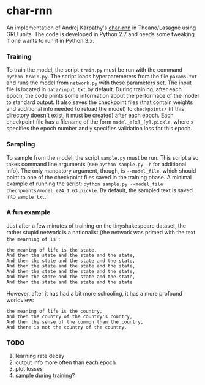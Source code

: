 # char-rnn

An implementation of Andrej Karpathy's [char-rnn](https://github.com/karpathy/char-rnn) in Theano/Lasagne using 
GRU units. The code is developed in Python 2.7 and needs some tweaking if one wants to run it in Python 3.x.

### Training
To train the model, the script `train.py` must be run with the command `python train.py`. The script loads hyperparemeters from the file
`params.txt` and runs the model from `network.py` with these parameters set. The input file is located in `data/input.txt` by default. 
During training, after each epoch, the code prints some information about the performace of the model to standard output. It also saves 
the checkpoint files (that contain weights and additional info needed to reload the model) to `checkpoints/` (if this directory doesn't 
exist, it must be created) after each epoch. Each checkpoint file has a filename of the form `model_e[x]_[y].pickle`, where `x` specifies 
the epoch number and `y` specifies validation loss for this epoch.

### Sampling
To sample from the model, the script `sample.py` must be run. This script also takes command line arguments (see `python sample.py -h` 
for additional info). The only mandatory argument, though, is `--model_file`, which should point to one of the checkpoint files saved in 
the training phase. A minimal example of running the script: `python sample.py --model_file chechpoints/model_e24_1.63.pickle`. By default,
the sampled text is saved into `sample.txt`.

### A fun example
Just after a few minutes of training on the tinyshakespeare dataset, the rather stupid network is a nationalist (the network was primed
with the text `the mearning of is `:
```
the meaning of life is the state,
And then the state and the state and the state,
And then the state and the state and the state,
And then the state and the state and the state,
And then the state and the state and the state,
And then the state and the state and the state,
And then the state and the state and the state
```

However, after it has had a bit more schooling, it has a more profound worldview:
```
the meaning of life is the country,
And then the country of the country's country,
And then the sense of the common than the country,
And there is not the country of the country.
```

### TODO
1. learning rate decay
2. output info more often than each epoch
3. plot losses
4. sample during training?
